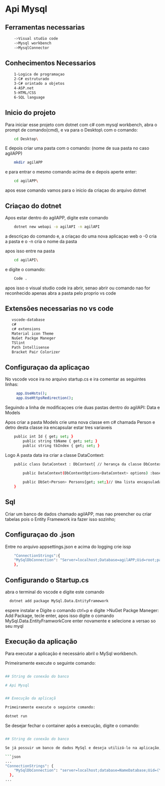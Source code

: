 
# Api Mysql
## Ferramentas necessarias
```bash
	->Visual studio code
	->Mysql workbench
	->MysqlConnector
```
## Conhecimentos Necessarios
```bash
	1-Logica de programaçao
	2-C# estruturado
	3-C# orintado a objetos
	4-ASP.net 
	5-HTML/CSS 
	6-SQL language
```
## Inicio do projeto
Para iniciar esse projeto com dotnet com c# com mysql workbench, abra o prompt de comando(cmd), e va para o Desktop\ com o comando:
```bash
	cd Desktop\
```
E depois criar uma pasta com o comando: (nome de sua pasta no caso agilAPP)
```bash
	mkdir agilAPP 
```
e para entrar o mesmo comando acima de e depois aperte enter:

```bash
	cd agilAPP\
```
apos esse comando vamos para o inicio da criaçao do arquivo dotnet

## Criaçao do dotnet

Apos estar dentro do agilAPP\, digite este comando
```bash
	dotnet new webapi -o agilAPI -n agilAPI
```
a descriçao do comando e, a criaçao do uma nova aplicaçao web o -0 cria a pasta e o -n cria o nome da pasta
 
apos isso entre na pasta 
```bash
	cd agilAPI\
```
e digite o comando:
```bash
	Code .
```
apos isso o visual studio code ira abrir, senao abrir ou comando nao for reconhecido apenas abra a pasta pelo proprio vs code
## Extensões necessarias no vs code
 ```bash
	vscode-database
	c#
	c# extensions
	Material icon Theme
	NuGet Packge Maneger
	TSlint
	Path Intellisense
	Bracket Pair Colorizer
```

## Configuraçao da aplicaçao

No vscode voce ira no arquivo startup.cs e ira comentar as seguintes linhas:
```bash
	 app.UseHsts();
	 app.UseHttpsRedirection();
```
Seguindo a linha de modificaçoes crie duas pastas dentro do agilAPI: Data e Models

Apos criar a pasta Models crie uma nova classe em c# chamada Person
e detro desta classe ira encapsular estar tres variaveis 

```bash
	public int Id { get; set; }
        public string tbName { get; set; }
        public string tbIndex { get; set; }
```	
Logo A pasta data ira criar a classe DataContext:

```bash
	public class DataContext : DbContext{ // herança da classe DbContext e ira importar o Microsoft.EntityFrameworkCore;
    
        public DataContext(DbContextOptions<DataContext> options) :base(options){} // construtor da classe com O DbContextOptions<DataContext>-- uma lista de dados, passando por parametro uma variavel chamada options

        public DbSet<Person> Persons{get; set;}// Uma lista encapsulada de pessoas sendo setadas pelo banco e dados;
    }
```
## Sql
 Criar um banco de dados chamado agilAPP, mas nao preencher ou criar tabelas pois o Entity Framework ira fazer isso sozinho;

## Configuraçao do .json

Entre no arquivo appsettings.json e acima do logging crie issp
```bash
	"ConnectionStrings":{
  	"MySqlDbConnection": "Server=localhost;Database=agilAPP;Uid=root;password=toort@"
  	},
```	
## Configurando o Startup.cs

  abra o terminal do vscode e digite este comando
  ```bash
  	dotnet add package MySql.Data.EntityFramework
  ```
  espere instalar e Digite o comando ctrl+p e digite >NuGet Packge Maneger: Add Package, tecle enter,
  apos isso digite o comando MySql.Data.EntityFramworkCore
  enter novamente e selecione a versao so seu myql
 
## Execução da aplicação

Para executar a aplicação é necessário abril o MySql workbench.

Primeiramente execute o seguinte comando:


```bash

## String de conexão do banco

# Api Mysql


## Execução da aplicaçã

Primeiramente execute o seguinte comando:

dotnet run
```
Se desejar fechar o container após a execução, digite o comando:

```bash

## String de conexão do banco

Se já possuir um banco de dados MySql e deseja utilizá-lo na aplicação, modifique a string de conexão no arquivo **appsettings.json**, no trecho indicado:

```json
...
"ConnectionStrings": {
    "MySqlDbConnection": "server=localhost;database=NameDatabase;Uid=(Your id in mysql or root);password=(Your password in mysql)"
  },
...

```
